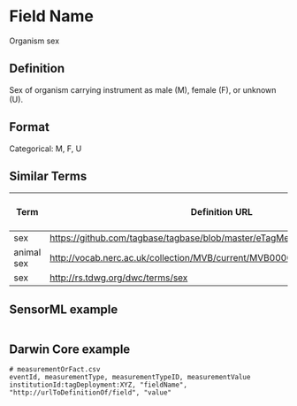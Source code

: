 # Field Name
Organism sex

## Definition 
Sex of organism carrying instrument as male (M), female (F), or unknown (U).

## Format
Categorical: M, F, U


## Similar Terms 
|Term|Definition URL|Source Vocabulary Publisher/Creator|
|----|----------|-----------------|
|sex|https://github.com/tagbase/tagbase/blob/master/eTagMetadataInventory.csv#L88|Tagbase|
|animal sex|http://vocab.nerc.ac.uk/collection/MVB/current/MVB000023/|Movebank|
|sex|http://rs.tdwg.org/dwc/terms/sex|Darwin Core|

## SensorML example
```xml

```
## Darwin Core example
```csv
# measurementOrFact.csv
eventId, measurementType, measurementTypeID, measurementValue
institutionId:tagDeployment:XYZ, "fieldName", "http://urlToDefinitionOf/field", "value"
```
